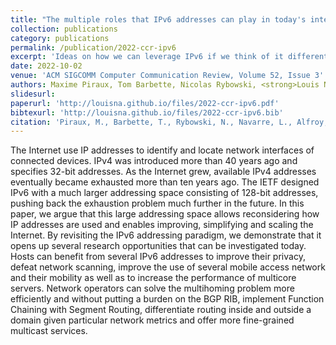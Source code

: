 ```yaml
---
title: "The multiple roles that IPv6 addresses can play in today's internet"
collection: publications
category: publications
permalink: /publication/2022-ccr-ipv6
excerpt: 'Ideas on how we can leverage IPv6 if we think of it differently than just a longer IPv4 address.'
date: 2022-10-02
venue: 'ACM SIGCOMM Computer Communication Review, Volume 52, Issue 3'
authors: Maxime Piraux, Tom Barbette, Nicolas Rybowski, <strong>Louis Navarre</strong>, Thomas Alfroy, Cristel Pelsser, François Michel, Olivier Bonaventure
slidesurl:
paperurl: 'http://louisna.github.io/files/2022-ccr-ipv6.pdf'
bibtexurl: 'http://louisna.github.io/files/2022-ccr-ipv6.bib'
citation: 'Piraux, M., Barbette, T., Rybowski, N., Navarre, L., Alfroy, T., Pelsser, C., ... & Bonaventure, O. (2022). The multiple roles that IPv6 addresses can play in today s internet. ACM SIGCOMM Computer Communication Review, 52(3), 10-18.'
---
```

The Internet use IP addresses to identify and locate network interfaces of connected
devices. IPv4 was introduced more than 40 years ago and specifies 32-bit addresses. As the Internet grew,
available IPv4 addresses eventually became exhausted more than ten years ago. The IETF designed IPv6 with a much
larger addressing space consisting of 128-bit addresses, pushing back the exhaustion problem much further in the
future.
In this paper, we argue that this large addressing space allows reconsidering how IP addresses are used and
enables improving, simplifying and scaling the Internet. By revisiting the IPv6 addressing paradigm, we
demonstrate that it opens up several research opportunities that can be investigated today. Hosts can benefit from
several IPv6 addresses to improve their privacy, defeat network scanning, improve the use of several mobile access
network and their mobility as well as to increase the performance of multicore servers. Network operators can
solve the multihoming problem more efficiently and without putting a burden on the BGP RIB, implement Function
Chaining with Segment Routing, differentiate routing inside and outside a domain given particular network metrics
and offer more fine-grained multicast services.